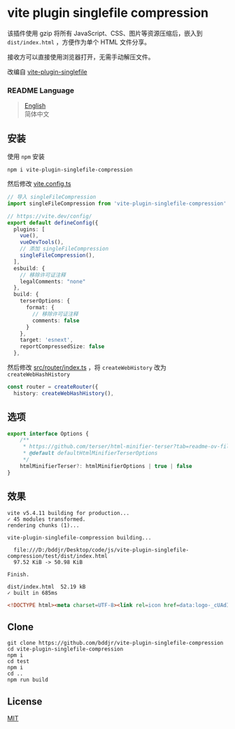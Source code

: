 # vite plugin singlefile compression

该插件使用 gzip 将所有 JavaScript、CSS、图片等资源压缩后，嵌入到 `dist/index.html` ，方便作为单个 HTML 文件分享。

接收方可以直接使用浏览器打开，无需手动解压文件。

改编自 [vite-plugin-singlefile](https://www.npmjs.com/package/vite-plugin-singlefile)

### README Language

> [English](README.md)  
> 简体中文

## 安装

使用 `npm` 安装

```
npm i vite-plugin-singlefile-compression
```

然后修改 [vite.config.ts](test/vite.config.ts#L14)

```ts
// 导入 singleFileCompression
import singleFileCompression from 'vite-plugin-singlefile-compression'

// https://vite.dev/config/
export default defineConfig({
  plugins: [
    vue(),
    vueDevTools(),
    // 添加 singleFileCompression
    singleFileCompression(),
  ],
  esbuild: {
    // 移除许可证注释
    legalComments: "none"
  },
  build: {
    terserOptions: {
      format: {
        // 移除许可证注释
        comments: false
      }
    },
    target: 'esnext',
    reportCompressedSize: false
  },
```

然后修改 [src/router/index.ts](test/src/router/index.ts#L5) ，将 `createWebHistory` 改为 `createWebHashHistory`

```ts
const router = createRouter({
  history: createWebHashHistory(),
```

## 选项

```ts
export interface Options {
    /**
     * https://github.com/terser/html-minifier-terser?tab=readme-ov-file#options-quick-reference
     * @default defaultHtmlMinifierTerserOptions
     */
    htmlMinifierTerser?: htmlMinifierOptions | true | false
}
```

## 效果

```
vite v5.4.11 building for production...
✓ 45 modules transformed.
rendering chunks (1)...

vite-plugin-singlefile-compression building...

  file:///D:/bddjr/Desktop/code/js/vite-plugin-singlefile-compression/test/dist/index.html
  97.52 KiB -> 50.98 KiB

Finish.

dist/index.html  52.19 kB
✓ built in 685ms
```

```html
<!DOCTYPE html><meta charset=UTF-8><link rel=icon href=data:logo-_cUAdIX-.svg><meta name=viewport content="width=device-width,initial-scale=1"><title>Vite App</title><script type=module>fetch("data:application/gzip;base64,H4sI********hAEA").then(r=>r.blob()).then(b=>new Response(b.stream().pipeThrough(new DecompressionStream("gzip")),{headers:{"Content-Type":"text/javascript"}}).blob()).then(b=>import(b=URL.createObjectURL(b)).finally(()=>URL.revokeObjectURL(b)))</script><div id=app></div>
```

## Clone

```
git clone https://github.com/bddjr/vite-plugin-singlefile-compression
cd vite-plugin-singlefile-compression
npm i
cd test
npm i
cd ..
npm run build
```

## License

[MIT](LICENSE.txt)
